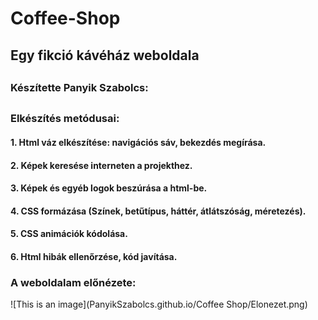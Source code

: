 # Coffee-Shop
##
## Egy fikció kávéház weboldala
##
### Készítette Panyik Szabolcs:
##
### Elkészítés metódusai:
#### 1. Html váz elkészítése: navigációs sáv, bekezdés megírása.
#### 2. Képek keresése interneten a projekthez.
#### 3. Képek és egyéb logok beszúrása a html-be.
#### 4. CSS formázása (Színek, betűtípus, háttér, átlátszóság, méretezés).
#### 5. CSS animációk kódolása.
#### 6. Html hibák ellenőrzése, kód javítása.
###
### A weboldalam előnézete:
![This is an image](PanyikSzabolcs.github.io/Coffee Shop/Elonezet.png)
